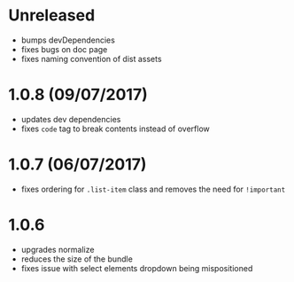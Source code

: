 # Unreleased

- bumps devDependencies
- fixes bugs on doc page
- fixes naming convention of dist assets

# 1.0.8 (09/07/2017)

- updates dev dependencies
- fixes `code` tag to break contents instead of overflow

# 1.0.7 (06/07/2017)

- fixes ordering for `.list-item` class and removes the need for `!important`

# 1.0.6

- upgrades normalize
- reduces the size of the bundle
- fixes issue with select elements dropdown being mispositioned
